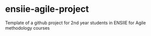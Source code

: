 # ensiie-agile-project
Template of a github project for 2nd year students in ENSIIE for Agile methodology courses
